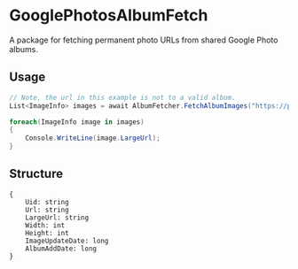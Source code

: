 ﻿# GooglePhotosAlbumFetch

A package for fetching permanent photo URLs from shared Google Photo albums.

## Usage

```csharp
// Note, the url in this example is not to a valid album.
List<ImageInfo> images = await AlbumFetcher.FetchAlbumImages("https://photos.app.goo.gl/1eGdf543GH4");

foreach(ImageInfo image in images)
{
    Console.WriteLine(image.LargeUrl);
}
```

## Structure

```
{
    Uid: string
    Url: string
    LargeUrl: string
    Width: int
    Height: int
    ImageUpdateDate: long
    AlbumAddDate: long
}
```